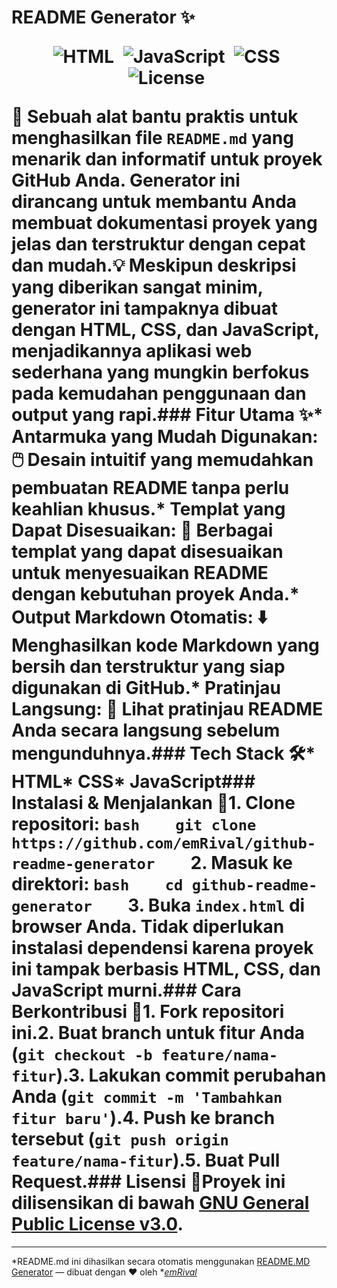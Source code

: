 # README Generator ✨<p align="center">  <img style="margin-right: 8px;" src="https://img.shields.io/badge/Language-HTML-orange.svg" alt="HTML">  <img style="margin-right: 8px;" src="https://img.shields.io/badge/JavaScript-yellow.svg" alt="JavaScript">  <img style="margin-right: 8px;" src="https://img.shields.io/badge/CSS-blue.svg" alt="CSS">  <img style="margin-right: 8px;" src="https://img.shields.io/badge/License-GPLv3-green.svg" alt="License"></p>📝 Sebuah alat bantu praktis untuk menghasilkan file `README.md` yang menarik dan informatif untuk proyek GitHub Anda. Generator ini dirancang untuk membantu Anda membuat dokumentasi proyek yang jelas dan terstruktur dengan cepat dan mudah.💡 Meskipun deskripsi yang diberikan sangat minim, generator ini tampaknya dibuat dengan HTML, CSS, dan JavaScript, menjadikannya aplikasi web sederhana yang mungkin berfokus pada kemudahan penggunaan dan output yang rapi.### Fitur Utama ✨*   **Antarmuka yang Mudah Digunakan**: 🖱️ Desain intuitif yang memudahkan pembuatan README tanpa perlu keahlian khusus.*   **Templat yang Dapat Disesuaikan**: 🎨 Berbagai templat yang dapat disesuaikan untuk menyesuaikan README dengan kebutuhan proyek Anda.*   **Output Markdown Otomatis**: ⬇️ Menghasilkan kode Markdown yang bersih dan terstruktur yang siap digunakan di GitHub.*   **Pratinjau Langsung**: 👀 Lihat pratinjau README Anda secara langsung sebelum mengunduhnya.### Tech Stack 🛠️*   HTML*   CSS*   JavaScript### Instalasi & Menjalankan 🚀1.  Clone repositori:    ```bash    git clone https://github.com/emRival/github-readme-generator    ```2.  Masuk ke direktori:    ```bash    cd github-readme-generator    ```3.  Buka `index.html` di browser Anda. Tidak diperlukan instalasi dependensi karena proyek ini tampak berbasis HTML, CSS, dan JavaScript murni.### Cara Berkontribusi 🤝1.  Fork repositori ini.2.  Buat branch untuk fitur Anda (`git checkout -b feature/nama-fitur`).3.  Lakukan commit perubahan Anda (`git commit -m 'Tambahkan fitur baru'`).4.  Push ke branch tersebut (`git push origin feature/nama-fitur`).5.  Buat Pull Request.### Lisensi 📄Proyek ini dilisensikan di bawah [GNU General Public License v3.0](https://www.gnu.org/licenses/gpl-3.0.en.html).

---
*README.md ini dihasilkan secara otomatis menggunakan [README.MD Generator](https://github.com/emRival) — dibuat dengan ❤️ oleh **[emRival](https://github.com/emRival)*
